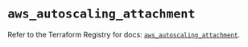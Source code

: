 # `aws_autoscaling_attachment`

Refer to the Terraform Registry for docs: [`aws_autoscaling_attachment`](https://registry.terraform.io/providers/hashicorp/aws/6.3.0/docs/resources/autoscaling_attachment).
